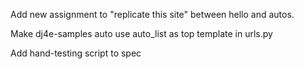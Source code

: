 
Add new assignment to "replicate this site" between hello and autos.

Make dj4e-samples auto use auto_list as top template in urls.py

Add hand-testing script to spec




